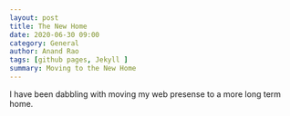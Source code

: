 ```yaml
---
layout: post
title: The New Home
date: 2020-06-30 09:00
category: General
author: Anand Rao
tags: [github pages, Jekyll ]
summary: Moving to the New Home
---
```


I have been dabbling with moving my web presense to a more long term home. 